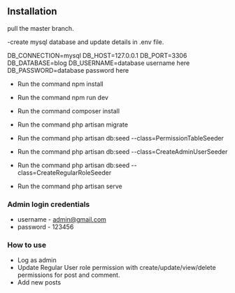 
## Installation
pull the master branch.

-create mysql database and  update details in .env file.

DB_CONNECTION=mysql
DB_HOST=127.0.0.1
DB_PORT=3306
DB_DATABASE=blog
DB_USERNAME=database username here
DB_PASSWORD=database password here

- Run the command npm install
- Run the command npm run dev
- Run the command composer install
- Run the command php artisan migrate 
- Run the command php artisan db:seed --class=PermissionTableSeeder 
- Run the command php artisan db:seed --class=CreateAdminUserSeeder 
- Run the command php artisan db:seed --class=CreateRegularRoleSeeder 

- Run the command php artisan serve 

### Admin login credentials
-  username - admin@gmail.com
-  password - 123456


### How to use
- Log as admin
- Update Regular User role permission with create/update/view/delete permissions for post and comment.
- Add new posts
